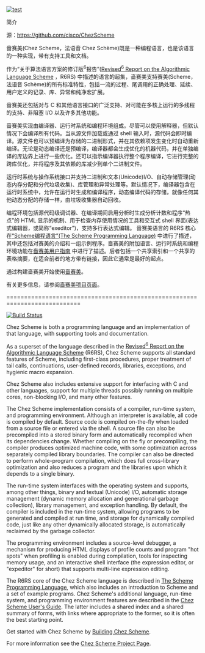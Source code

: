 [![test](https://github.com/cisco/ChezScheme/actions/workflows/test.yml/badge.svg?branch=main)](https://github.com/cisco/ChezScheme/actions/workflows/test.yml)

简介

源：https://github.com/cisco/ChezScheme

啬赛美(Chez Scheme，法语音 Chez Schème)既是一种编程语言，也是该语言的一种实现，带有支持工具和文档。

作为“关于算法语言方案的修订版<sup>6</sup>报告”([Revised<sup>6</sup> Report on the Algorithmic Language Scheme](http://www.r6rs.org)
，R6RS) 中描述的语言的超集，啬赛美支持赛美(Scheme，法语音 Schème)的所有标准特性，包括一流的过程、尾调用的正确处理、延续、用户定义的记录、库、异常和纯净宏扩展。

啬赛美还包括对与 C 和其他语言接口的广泛支持、对可能在多核上运行的多线程的支持、非阻塞 I/O 以及许多其他功能。

啬赛美实现由编译器、运行时系统和编程环境组成。尽管可以使用解释器，但默认情况下会编译所有代码。当从源文件加载或通过 shell 输入时，源代码会即时编译。源文件也可以预编译为存储的二进制形式，并在其依赖项发生变化时自动重新编译。无论是动态编译还是预编译，编译器都会生成优化的机器代码，并在单独编译的库边界上进行一些优化。还可以指示编译器执行整个程序编译，它进行完整的跨库优化，并将程序及其依赖的库减少到单个二进制文件。

运行时系统与操作系统接口并支持二进制和文本(Unicode)I/O、自动存储管理(动态内存分配和分代垃圾收集)、库管理和异常处理等。默认情况下，编译器包含在运行时系统中，允许在运行时生成和编译程序，动态编译代码的存储，就像任何其他动态分配的存储一样，由垃圾收集器自动回收。

编程环境包括源代码级调试器、在编译期间启用分析时生成分析计数和程序“热点”的 HTML 显示的机制、用于检查内存使用情况的工具和交互式 shell 界面(表达式编辑器，或简称“exeditor”)，支持多行表达式编辑。
啬赛美语言的 R6RS 核心在[“Scheme编程语言”(The Scheme Programming Language)](http://www.scheme.com/tspl4/) 中进行了描述，其中还包括对赛美的介绍和一组示例程序。啬赛美的附加语言、运行时系统和编程环境功能在[啬赛美用户指南](http://cisco.github.io/ChezScheme/csug9.5/csug.html/) 中进行了描述。后者包括一个共享索引和一个共享的表格摘要，在适合前者的地方带有链接，因此它通常是最好的起点。

通过构建啬赛美开始使用[啬赛美](BUILDING)。

有关更多信息，请参阅[啬赛美项目页面](https://cisco.github.io/ChezScheme/)。

===========================================================================

[![Build Status](https://travis-ci.org/cisco/ChezScheme.svg?branch=master)](https://travis-ci.org/cisco/ChezScheme)

Chez Scheme is both a programming language and an implementation
of that language, with supporting tools and documentation.

As a superset of the language described in the
[Revised<sup>6</sup> Report on the Algorithmic Language Scheme](http://www.r6rs.org)
(R6RS), Chez Scheme supports all standard features of Scheme,
including first-class procedures, proper treatment of tail calls,
continuations, user-defined records, libraries, exceptions, and
hygienic macro expansion.

Chez Scheme also includes extensive support for interfacing with C
and other languages, support for multiple threads possibly running
on multiple cores, non-blocking I/O, and many other features.

The Chez Scheme implementation consists of a compiler, run-time
system, and programming environment.
Although an interpreter is available, all code is compiled by
default.
Source code is compiled on-the-fly when loaded from a source file
or entered via the shell.
A source file can also be precompiled into a stored binary form and
automatically recompiled when its dependencies change.
Whether compiling on the fly or precompiling, the compiler produces
optimized machine code, with some optimization across separately
compiled library boundaries.
The compiler can also be directed to perform whole-program compilation,
which does full cross-library optimization and also reduces a
program and the libraries upon which it depends to a single binary.

The run-time system interfaces with the operating system and supports,
among other things, binary and textual (Unicode) I/O, automatic
storage management (dynamic memory allocation and generational
garbage collection), library management, and exception handling.
By default, the compiler is included in the run-time system, allowing
programs to be generated and compiled at run time, and storage for
dynamically compiled code, just like any other dynamically allocated
storage, is automatically reclaimed by the garbage collector.

The programming environment includes a source-level debugger, a
mechanism for producing HTML displays of profile counts and program
"hot spots" when profiling is enabled during compilation, tools for
inspecting memory usage, and an interactive shell interface (the
expression editor, or "expeditor" for short) that supports multi-line
expression editing.

The R6RS core of the Chez Scheme language is described in
[The Scheme Programming Language](http://www.scheme.com/tspl4/),
which also includes an introduction to Scheme and a set of example programs.
Chez Scheme's additional language, run-time system, and
programming environment features are described in the
[Chez Scheme User's Guide](http://cisco.github.io/ChezScheme/csug9.5/csug.html).
The latter includes a shared index and a shared summary of forms,
with links where appropriate to the former, so it is often the best
starting point.

Get started with Chez Scheme by [Building Chez Scheme](BUILDING).

For more information see the [Chez Scheme Project Page](https://cisco.github.io/ChezScheme/).


